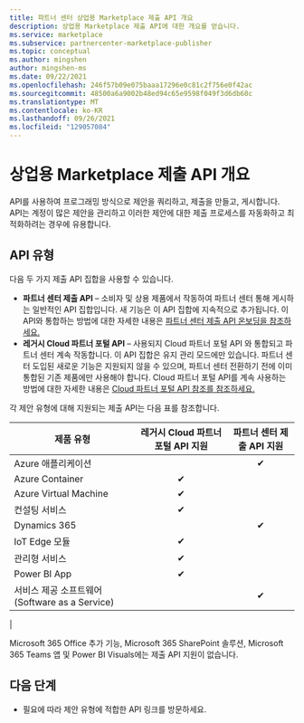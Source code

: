 ```yaml
---
title: 파트너 센터 상업용 Marketplace 제출 API 개요
description: 상업용 Marketplace 제출 API에 대한 개요를 얻습니다.
ms.service: marketplace
ms.subservice: partnercenter-marketplace-publisher
ms.topic: conceptual
ms.author: mingshen
author: mingshen-ms
ms.date: 09/22/2021
ms.openlocfilehash: 246f57b09e075baaa17296e0c81c2f756e0f42ac
ms.sourcegitcommit: 48500a6a9002b48ed94c65e9598f049f3d6db60c
ms.translationtype: MT
ms.contentlocale: ko-KR
ms.lasthandoff: 09/26/2021
ms.locfileid: "129057084"
---
```

# <a name="commercial-marketplace-submission-api-overview"></a>상업용 Marketplace 제출 API 개요

API를 사용하여 프로그래밍 방식으로 제안을 쿼리하고, 제출을 만들고, 게시합니다. API는 계정이 많은 제안을 관리하고 이러한 제안에 대한 제출 프로세스를 자동화하고 최적화하려는 경우에 유용합니다.

## <a name="types-of-apis"></a>API 유형

다음 두 가지 제출 API 집합을 사용할 수 있습니다.

- **파트너 센터 제출 API** – 소비자 및 상용 제품에서 작동하여 파트너 센터 통해 게시하는 일반적인 API 집합입니다. 새 기능은 이 API 집합에 지속적으로 추가됩니다. 이 API와 통합하는 방법에 대한 자세한 내용은 [파트너 센터 제출 API 온보딩을 참조하세요.](submission-api-onboard.md) 
- **레거시 Cloud 파트너 포털 API** – 사용되지 Cloud 파트너 포털 API 와 통합되고 파트너 센터 계속 작동합니다. 이 API 집합은 유지 관리 모드에만 있습니다. 파트너 센터 도입된 새로운 기능은 지원되지 않을 수 있으며, 파트너 센터 전환하기 전에 이미 통합된 기존 제품에만 사용해야 합니다. Cloud 파트너 포털 API를 계속 사용하는 방법에 대한 자세한 내용은 [Cloud 파트너 포털 API 참조를 참조하세요.](cloud-partner-portal-api-overview.md)

각 제안 유형에 대해 지원되는 제출 API는 다음 표를 참조합니다.

| 제품 유형 | 레거시 Cloud 파트너 포털 API 지원 | 파트너 센터 제출 API 지원 |
| --- | :---: | :---: |
| Azure 애플리케이션 |  | &#x2714; |
| Azure Container | &#x2714; |  |
| Azure Virtual Machine | &#x2714; |  |
| 컨설팅 서비스 | &#x2714; |  |
| Dynamics 365 |  | &#x2714; |
| IoT Edge 모듈 | &#x2714; |  |
| 관리형 서비스 | &#x2714; |  |
| Power BI App | &#x2714; |  |
| 서비스 제공 소프트웨어(Software as a Service) |  | &#x2714; |
|

Microsoft 365 Office 추가 기능, Microsoft 365 SharePoint 솔루션, Microsoft 365 Teams 앱 및 Power BI Visuals에는 제출 API 지원이 없습니다.

## <a name="next-steps"></a>다음 단계

- 필요에 따라 제안 유형에 적합한 API 링크를 방문하세요.
